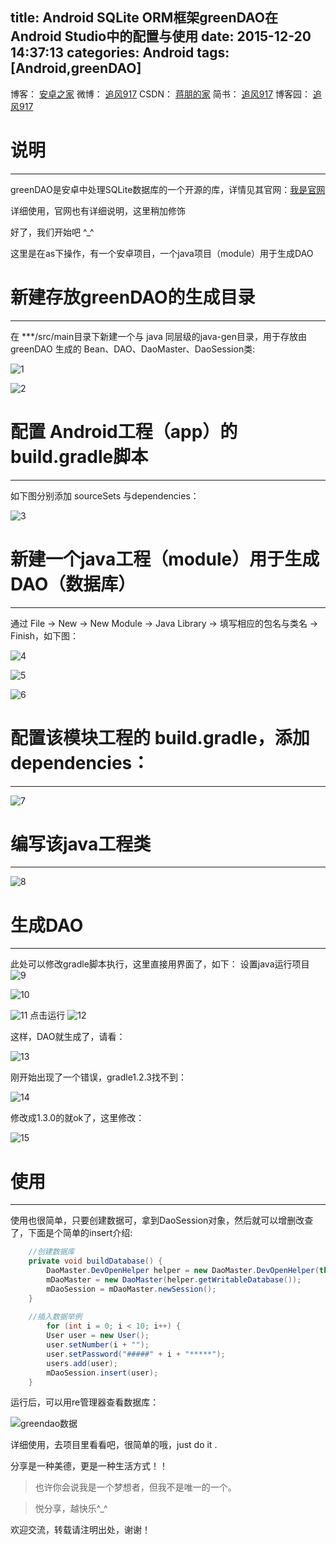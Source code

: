 title: Android SQLite ORM框架greenDAO在Android Studio中的配置与使用
date: 2015-12-20 14:37:13
categories: Android
tags: [Android,greenDAO]
---

博客：	[安卓之家](http://jp1017.gitcafe.io/)
微博：	[追风917](http://weibo.com/1321395433/profile?topnav=1&wvr=6)
CSDN：	[蒋朋的家](http://blog.csdn.net/u010331406)
简书：	[追风917](http://www.jianshu.com/users/8cb49b5ad78b/latest_articles)
博客园：	[追风917](http://www.cnblogs.com/jp1017/)

# 说明
---

greenDAO是安卓中处理SQLite数据库的一个开源的库，详情见其官网：[我是官网](http://greendao-orm.com/)

详细使用，官网也有详细说明，这里稍加修饰

好了，我们开始吧 ^_^

<!--more-->

这里是在as下操作，有一个安卓项目，一个java项目（module）用于生成DAO

# 新建存放greenDAO的生成目录
---

在 ***/src/main目录下新建一个与 java 同层级的java-gen目录，用于存放由 greenDAO 生成的 Bean、DAO、DaoMaster、DaoSession类:

![1](http://7xlah4.com1.z0.glb.clouddn.com/2015090803.jpg)

![2](http://7xlah4.com1.z0.glb.clouddn.com/2015090804.jpg)

# 配置 Android工程（app）的 build.gradle脚本
---

如下图分别添加 sourceSets 与dependencies：
 
![3](http://7xlah4.com1.z0.glb.clouddn.com/2015090805.jpg)

# 新建一个java工程（module）用于生成DAO（数据库）
---

通过 File -> New -> New Module -> Java Library -> 填写相应的包名与类名 -> Finish，如下图：

![4](http://7xlah4.com1.z0.glb.clouddn.com/2015090806.jpg)

![5](http://7xlah4.com1.z0.glb.clouddn.com/2015090807.jpg)

![6](http://7xlah4.com1.z0.glb.clouddn.com/2015090808.jpg)

# 配置该模块工程的 build.gradle，添加 dependencies：
---

![7](http://7xlah4.com1.z0.glb.clouddn.com/2015090809.jpg)

# 编写该java工程类
---

![8](http://7xlah4.com1.z0.glb.clouddn.com/2015090816.jpg)

# 生成DAO
---

此处可以修改gradle脚本执行，这里直接用界面了，如下：
设置java运行项目
![9](http://7xlah4.com1.z0.glb.clouddn.com/2015090817.jpg)

![10](http://7xlah4.com1.z0.glb.clouddn.com/2015090810.jpg)

![11](http://7xlah4.com1.z0.glb.clouddn.com/2015090811.jpg)
点击运行
![12](http://7xlah4.com1.z0.glb.clouddn.com/2015090812.jpg)

这样，DAO就生成了，请看：

![13](http://7xlah4.com1.z0.glb.clouddn.com/2015090814.jpg)

刚开始出现了一个错误，gradle1.2.3找不到：

![14](http://7xlah4.com1.z0.glb.clouddn.com/2015090813.jpg)

修改成1.3.0的就ok了，这里修改：

![15](http://7xlah4.com1.z0.glb.clouddn.com/2015090815.jpg)

# 使用
---

使用也很简单，只要创建数据可，拿到DaoSession对象，然后就可以增删改查了，下面是个简单的insert介绍:

```java
    //创建数据库
    private void buildDatabase() {
        DaoMaster.DevOpenHelper helper = new DaoMaster.DevOpenHelper(this, "user-db", null);
        mDaoMaster = new DaoMaster(helper.getWritableDatabase());
        mDaoSession = mDaoMaster.newSession();
    }
    
    //插入数据举例
        for (int i = 0; i < 10; i++) {
        User user = new User();
        user.setNumber(i + "");
        user.setPassword("#####" + i + "*****");
        users.add(user);
        mDaoSession.insert(user);
    }
```

运行后，可以用re管理器查看数据库：

![greendao数据](http://7xlah4.com1.z0.glb.clouddn.com/20151223094821.jpg)

详细使用，去项目里看看吧，很简单的哦，just do it .

分享是一种美德，更是一种生活方式！！

>也许你会说我是一个梦想者，但我不是唯一的一个。

>悦分享，越快乐^_^

欢迎交流，转载请注明出处，谢谢！